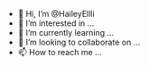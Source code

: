 - 👋 Hi, I’m @HaileyEllli
- 👀 I’m interested in ...
- 🌱 I’m currently learning ...
- 💞️ I’m looking to collaborate on ...
- 📫 How to reach me ...

<!---
HaileyEllli/HaileyEllli is a ✨ special ✨ repository because its `README.md` (this file) appears on your GitHub profile.
You can click the Preview link to take a look at your changes.
--->
